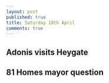 ```yaml
---
layout: post
published: true
title: Saturday 18th April
comments: true
---
```


## Adonis visits Heygate

## 81 Homes mayor question
